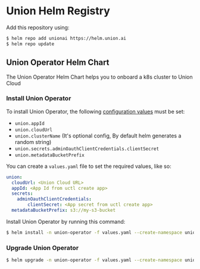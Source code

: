 # Union Helm Registry

Add this repository using:

```bash
$ helm repo add unionai https://helm.union.ai
$ helm repo update
```

## Union Operator Helm Chart

The Union Operator Helm Chart helps you to onboard a k8s cluster to Union Cloud

### Install Union Operator

To install Union Operator, the following
[configuration values]()
must be set:

- `union.appId`
- `union.cloudUrl`
- `union.clusterName` (It's optional config, By default helm generates a random string)
- `union.secrets.adminOauthClientCredentials.clientSecret`
- `union.metadataBucketPrefix`

You can create a `values.yaml` file to set the required values, like so:

```yaml
union:
  cloudUrl: <Union Cloud URL>
  appId: <App Id from uctl create app>
  secrets: 
    adminOauthClientCredentials:
        clientSecret: <App secret from uctl create app>
  metadataBucketPrefix: s3://my-s3-bucket
```

Install Union Operator by running this command:

```bash
$ helm install -n union-operator -f values.yaml --create-namespace union-operator unionai/union-operator 
```

### Upgrade Union Operator

```bash
$ helm upgrade -n union-operator -f values.yaml --create-namespace union-operator unionai/union-operator
```
